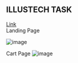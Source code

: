 ## ILLUSTECH TASK

<a href="https://60727ae1127f471b778677f5--jigarshahbookstore19.netlify.app/">Link</a>
<br />
Landing Page

![image](https://user-images.githubusercontent.com/64774218/114292372-b0ba0c00-9aab-11eb-9189-d4e9f04d950e.png)

Cart Page
![image](https://user-images.githubusercontent.com/64774218/114292385-d5ae7f00-9aab-11eb-8552-913758cab336.png)
